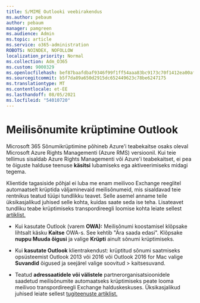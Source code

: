 ```yaml
---
title: S/MIME Outlooki veebirakendus
ms.author: pebaum
author: pebaum
manager: pamgreen
ms.audience: Admin
ms.topic: article
ms.service: o365-administration
ROBOTS: NOINDEX, NOFOLLOW
localization_priority: Normal
ms.collection: Adm_O365
ms.custom: 9000329
ms.openlocfilehash: bef87baafdbaf9346f99f1ff54aaa83bc9173c70f1412ea00afb717c15a8014c
ms.sourcegitcommit: b5f7da89a650d2915dc652449623c78be6247175
ms.translationtype: MT
ms.contentlocale: et-EE
ms.lasthandoff: 08/05/2021
ms.locfileid: "54010720"
---
```

# <a name="encrypt-email-messages-in-outlook"></a>Meilisõnumite krüptimine Outlook

Microsoft 365 Sõnumikrüptimine põhineb Azure'i teabekaitse osaks oleval Microsoft Azure Rights Managementi (Azure RMS) versioonil. Kui teie tellimus sisaldab Azure Rights Managementi või Azure'i teabekaitset, ei pea te õiguste halduse teenuse **käsitsi** lubamiseks ega aktiveerimiseks midagi tegema.

Klientide tagasiside põhjal ei luba me enam meilivoo Exchange reeglitel automaatselt krüptida väljaminevaid meilisõnumeid, mis sisaldavad teie rentnikus teatud tüüpi tundlikku teavet. Selle asemel anname teile üksikasjalikud juhised selle kohta, kuidas saate seda ise teha. Lisateavet tundliku teabe krüptimiseks transpordireegli loomise kohta leiate sellest [artiklist.](https://aka.ms/OmeEtr)

- Kui kasutate Outlook (varem **OWA):** Meilisõnumi koostamisel klõpsake lihtsalt käsku **Kaitse** OWA-s. See kehtib "Ära saada edasi". Klõpsake **nuppu Muuda õigusi** ja valige **Krüpti** ainult sõnumi krüptimiseks.

- Kui **kasutate Outlook** klientrakendust: krüptitud sõnumi saatmiseks opsüsteemist Outlook 2013 või 2016 või Outlook 2016 for Mac valige **Suvandid** õigused ja seejärel valige soovitud  >  kaitsesuvand.

- Teatud **adressaatidele või välistele** partnerorganisatsioonidele saadetud meilisõnumite automaatseks krüptimiseks peate looma meilivoo transpordireegli Exchange halduskeskuses. Üksikasjalikud juhised leiate sellest [tugiteenuste artiklist.](https://docs.microsoft.com/microsoft-365/compliance/define-mail-flow-rules-to-encrypt-email#create-mail-flow-rules-to-encrypt-email-messages-with-the-new-ome-capabilities)

